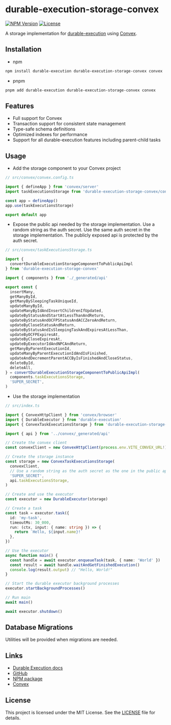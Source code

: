 # durable-execution-storage-convex

[![NPM Version](https://img.shields.io/npm/v/durable-execution-storage-convex)](https://www.npmjs.com/package/durable-execution-storage-convex)
[![License](https://img.shields.io/npm/l/durable-execution-storage-convex)](https://github.com/gpahal/durable-execution/blob/main/LICENSE)

A storage implementation for [durable-execution](https://github.com/gpahal/durable-execution) using
[Convex](https://www.convex.dev/).

## Installation

- npm

```bash
npm install durable-execution durable-execution-storage-convex convex
```

- pnpm

```bash
pnpm add durable-execution durable-execution-storage-convex convex
```

## Features

- Full support for Convex
- Transaction support for consistent state management
- Type-safe schema definitions
- Optimized indexes for performance
- Support for all durable-execution features including parent-child tasks

## Usage

- Add the storage component to your Convex project

```ts
// src/convex/convex.config.ts

import { defineApp } from 'convex/server'
import taskExecutionsStorage from 'durable-execution-storage-convex/convex.config'

const app = defineApp()
app.use(taskExecutionsStorage)

export default app
```

- Expose the public api needed by the storage implementation. Use a random string as the
  auth secret. Use the same auth secret in the storage implementation. The publicly exposed api is
  protected by the auth secret.

```ts
// src/convex/taskExecutionsStorage.ts

import {
  convertDurableExecutionStorageComponentToPublicApiImpl
} from 'durable-execution-storage-convex'

import { components } from './_generated/api'

export const {
  insertMany,
  getManyById,
  getManyBySleepingTaskUniqueId,
  updateManyById,
  updateManyByIdAndInsertChildrenIfUpdated,
  updateByStatusAndStartAtLessThanAndReturn,
  updateByStatusAndOCFPStatusAndACCZeroAndReturn,
  updateByCloseStatusAndReturn,
  updateByStatusAndIsSleepingTaskAndExpiresAtLessThan,
  updateByOCFPExpiresAt,
  updateByCloseExpiresAt,
  updateByExecutorIdAndNPCAndReturn,
  getManyByParentExecutionId,
  updateManyByParentExecutionIdAndIsFinished,
  updateAndDecrementParentACCByIsFinishedAndCloseStatus,
  deleteById,
  deleteAll,
} = convertDurableExecutionStorageComponentToPublicApiImpl(
  components.taskExecutionsStorage,
  'SUPER_SECRET',
)
```

- Use the storage implementation

```ts
// src/index.ts

import { ConvexHttpClient } from 'convex/browser'
import { DurableExecutor } from 'durable-execution'
import { ConvexTaskExecutionsStorage } from 'durable-execution-storage-convex'

import { api } from '../convex/_generated/api'

// Create the convex client
const convexClient = new ConvexHttpClient(process.env.VITE_CONVEX_URL!)

// Create the storage instance
const storage = new ConvexTaskExecutionsStorage(
  convexClient,
  // Use a random string as the auth secret as the one in the public api
  'SUPER_SECRET',
  api.taskExecutionsStorage,
)

// Create and use the executor
const executor = new DurableExecutor(storage)

// Create a task
const task = executor.task({
  id: 'my-task',
  timeoutMs: 30_000,
  run: (ctx, input: { name: string }) => {
    return `Hello, ${input.name}!`
  },
})

// Use the executor
async function main() {
  const handle = await executor.enqueueTask(task, { name: 'World' })
  const result = await handle.waitAndGetFinishedExecution()
  console.log(result.output) // "Hello, World!"
}

// Start the durable executor background processes
executor.startBackgroundProcesses()

// Run main
await main()

await executor.shutdown()
```

## Database Migrations

Utilities will be provided when migrations are needed.

## Links

- [Durable Execution docs](https://gpahal.github.io/durable-execution)
- [GitHub](https://github.com/gpahal/durable-execution)
- [NPM package](https://www.npmjs.com/package/durable-execution-storage-convex)
- [Convex](https://www.convex.dev/)

## License

This project is licensed under the MIT License. See the
[LICENSE](https://github.com/gpahal/durable-execution/blob/main/LICENSE) file for details.
